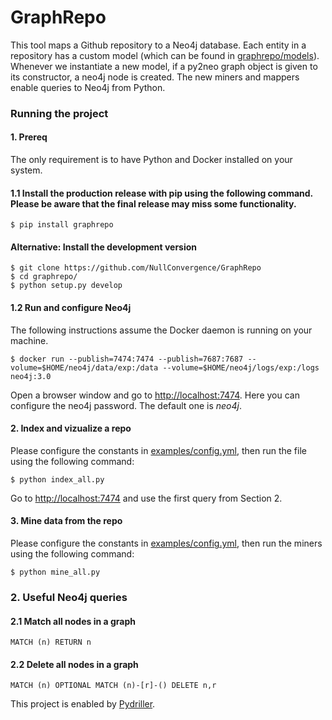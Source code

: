 # GraphRepo

This tool maps a Github repository to a Neo4j database. Each entity in a repository has a custom model (which can be found in [graphrepo/models](https://github.com/NullConvergence/GraphRepo/tree/develop/graphrepo/models)).
Whenever we instantiate a new model, if a py2neo graph object is given to its constructor, a neo4j node is created.
The new miners and mappers enable queries to Neo4j from Python.

###  Running the project

#### 1. Prereq
The only requirement is to have Python and Docker installed on your system.

#### 1.1 Install the production release with pip using the following command. Please be aware that the final release may miss some functionality.

```
$ pip install graphrepo
```

#### Alternative: Install the development version
```
$ git clone https://github.com/NullConvergence/GraphRepo
$ cd graphrepo/
$ python setup.py develop
```


#### 1.2 Run and configure Neo4j

The following instructions assume the Docker daemon is running on your machine.

```
$ docker run --publish=7474:7474 --publish=7687:7687 --volume=$HOME/neo4j/data/exp:/data --volume=$HOME/neo4j/logs/exp:/logs neo4j:3.0
```

Open a browser window and go to [http://localhost:7474](http://localhost:7474). Here you can configure the neo4j password.
The default one is *neo4j*.



#### 2. Index and vizualize a repo

Please configure the constants in [examples/config.yml](https://github.com/NullConvergence/GraphRepo/blob/develop/examples/config.yml), then run the file using the
following command:

```
$ python index_all.py
```

Go to [http://localhost:7474](http://localhost:7474) and use the first query from Section 2.


#### 3. Mine data from the repo
Please configure the constants in [examples/config.yml](https://github.com/NullConvergence/GraphRepo/blob/develop/examples/config.yml), then run the miners using the
following command:

```
$ python mine_all.py
```




### 2. Useful Neo4j queries

#### 2.1 Match all nodes in a graph
```
MATCH (n) RETURN n
```


#### 2.2 Delete all nodes in a graph

```
MATCH (n) OPTIONAL MATCH (n)-[r]-() DELETE n,r
```



This project is enabled by [Pydriller](https://github.com/ishepard/pydriller).
